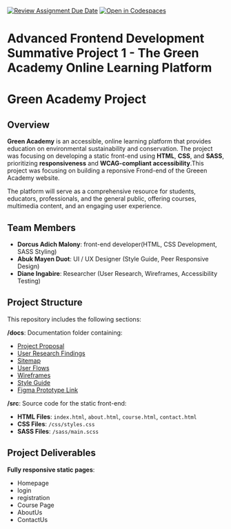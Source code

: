[![Review Assignment Due Date](https://classroom.github.com/assets/deadline-readme-button-22041afd0340ce965d47ae6ef1cefeee28c7c493a6346c4f15d667ab976d596c.svg)](https://classroom.github.com/a/MxXgBmr9)
[![Open in Codespaces](https://classroom.github.com/assets/launch-codespace-2972f46106e565e64193e422d61a12cf1da4916b45550586e14ef0a7c637dd04.svg)](https://classroom.github.com/open-in-codespaces?assignment_repo_id=16495242)
# Advanced Frontend Development Summative Project 1 - The Green Academy Online Learning Platform
# Green Academy Project

## Overview

**Green Academy** is an accessible, online learning platform that provides education on environmental sustainability and conservation. The project was focusing on developing a static front-end using **HTML**, **CSS**, and **SASS**, prioritizing **responsiveness** and **WCAG-compliant accessibility**.This project was focusing on building a reponsive Frond-end of the Greeen Academy website.

The platform will serve as a comprehensive resource for students, educators, professionals, and the general public, offering courses, multimedia content, and an engaging user experience.



## Team Members

- **Dorcus Adich Malony**: front-end developer(HTML, CSS Development, SASS Styling)
- **Abuk Mayen Duot**: UI / UX Designer (Style Guide, Peer Responsive Design)
- **Diane Ingabire**: Researcher (User Research, Wireframes, Accessibility Testing)



## Project Structure

This repository includes the following sections:

 **/docs**: Documentation folder containing:
   - [Project Proposal](https://drive.google.com/file/d/1Km4d81Vo0HsVdrM_0Cc1ynGIdvXlEqa2/view?usp=sharing)
   - [User Research Findings](https://drive.google.com/file/d/17DEX3Y-Tj1fItnwP7ssikPow4rqK1QD7/view?usp=sharing)
   - [Sitemap](https://drive.google.com/file/d/17cuEn_gCRCLM7tK_9UOaQiiwGOpDbciv/view?usp=sharing)
   - [User Flows](https://drive.google.com/file/d/17cuEn_gCRCLM7tK_9UOaQiiwGOpDbciv/view?usp=sharing)
   - [Wireframes](https://drive.google.com/file/d/1TVW3pm5bWOoXFE5jGAaBatbO7_5Y6InQ/view?usp=sharing)
   - [Style Guide](https://docs.google.com/document/d/1zx6xCjMIxIGu0l3y9DCEV9qzlBnKfM9noym54Xnq9-o/edit?tab=t.0)
   - [Figma Prototype Link](https://www.figma.com/design/o8wrd42cuZNJipnjBUnsy0/Green_Academy_Design-(Copy)?node-id=0-1&t=kM7Gxa1UbHzkVYk3-1)

 **/src**: Source code for the static front-end:
   - **HTML Files**: `index.html`, `about.html`, `course.html`, `contact.html`
   - **CSS Files**: `/css/styles.css`
   - **SASS Files**: `/sass/main.scss`



 ## Project Deliverables

 **Fully responsive static pages**:
   - Homepage
   - login
   - registration
   - Course Page
   - AboutUs
   - ContactUs

 



